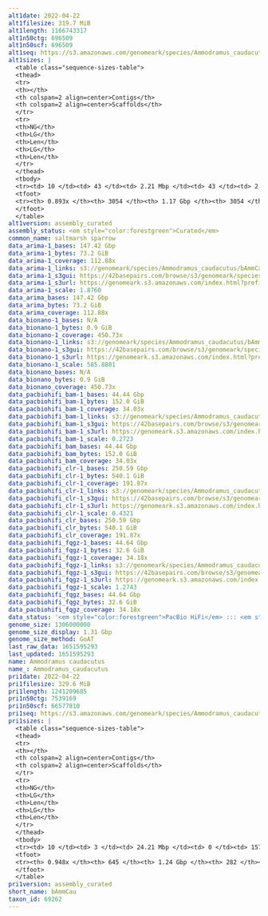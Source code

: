 ```yaml
---
alt1date: 2022-04-22
alt1filesize: 319.7 MiB
alt1length: 1166743317
alt1n50ctg: 696509
alt1n50scf: 696509
alt1seq: https://s3.amazonaws.com/genomeark/species/Ammodramus_caudacutus/bAmmCau1/assembly_curated/bAmmCau1.alt.cur.20220422.fasta.gz
alt1sizes: |
  <table class="sequence-sizes-table">
  <thead>
  <tr>
  <th></th>
  <th colspan=2 align=center>Contigs</th>
  <th colspan=2 align=center>Scaffolds</th>
  </tr>
  <tr>
  <th>NG</th>
  <th>LG</th>
  <th>Len</th>
  <th>LG</th>
  <th>Len</th>
  </tr>
  </thead>
  <tbody>
  <tr><td> 10 </td><td> 43 </td><td> 2.21 Mbp </td><td> 43 </td><td> 2.21 Mbp </td></tr>  <tr><td> 20 </td><td> 115 </td><td> 1.55 Mbp </td><td> 115 </td><td> 1.55 Mbp </td></tr>  <tr><td> 30 </td><td> 214 </td><td> 1.15 Mbp </td><td> 214 </td><td> 1.15 Mbp </td></tr>  <tr><td> 40 </td><td> 340 </td><td> 0.91 Mbp </td><td> 340 </td><td> 0.91 Mbp </td></tr>  <tr style="background-color:#cccccc;"><td> 50 </td><td> 504 </td><td> 0.70 Mbp </td><td> 504 </td><td> 0.70 Mbp </td></tr>  <tr><td> 60 </td><td> 725 </td><td> 0.51 Mbp </td><td> 725 </td><td> 0.51 Mbp </td></tr>  <tr><td> 70 </td><td> 1027 </td><td> 363.46 Kbp </td><td> 1027 </td><td> 363.46 Kbp </td></tr>  <tr><td> 80 </td><td> 1508 </td><td> 198.74 Kbp </td><td> 1508 </td><td> 198.74 Kbp </td></tr>  <tr><td> 90 </td><td> 0 </td><td>  </td><td> 0 </td><td>  </td></tr>  <tr><td> 100 </td><td> 0 </td><td>  </td><td> 0 </td><td>  </td></tr>  </tbody>
  <tfoot>
  <tr><th> 0.893x </th><th> 3054 </th><th> 1.17 Gbp </th><th> 3054 </th><th> 1.17 Gbp </th></tr>
  </tfoot>
  </table>
alt1version: assembly_curated
assembly_status: <em style="color:forestgreen">Curated</em>
common_name: saltmarsh sparrow
data_arima-1_bases: 147.42 Gbp
data_arima-1_bytes: 73.2 GiB
data_arima-1_coverage: 112.88x
data_arima-1_links: s3://genomeark/species/Ammodramus_caudacutus/bAmmCau1/genomic_data/arima/<br>
data_arima-1_s3gui: https://42basepairs.com/browse/s3/genomeark/species/Ammodramus_caudacutus/bAmmCau1/genomic_data/arima/
data_arima-1_s3url: https://genomeark.s3.amazonaws.com/index.html?prefix=species/Ammodramus_caudacutus/bAmmCau1/genomic_data/arima/
data_arima-1_scale: 1.8760
data_arima_bases: 147.42 Gbp
data_arima_bytes: 73.2 GiB
data_arima_coverage: 112.88x
data_bionano-1_bases: N/A
data_bionano-1_bytes: 0.9 GiB
data_bionano-1_coverage: 450.73x
data_bionano-1_links: s3://genomeark/species/Ammodramus_caudacutus/bAmmCau1/genomic_data/bionano/<br>
data_bionano-1_s3gui: https://42basepairs.com/browse/s3/genomeark/species/Ammodramus_caudacutus/bAmmCau1/genomic_data/bionano/
data_bionano-1_s3url: https://genomeark.s3.amazonaws.com/index.html?prefix=species/Ammodramus_caudacutus/bAmmCau1/genomic_data/bionano/
data_bionano-1_scale: 585.8801
data_bionano_bases: N/A
data_bionano_bytes: 0.9 GiB
data_bionano_coverage: 450.73x
data_pacbiohifi_bam-1_bases: 44.44 Gbp
data_pacbiohifi_bam-1_bytes: 152.0 GiB
data_pacbiohifi_bam-1_coverage: 34.03x
data_pacbiohifi_bam-1_links: s3://genomeark/species/Ammodramus_caudacutus/bAmmCau1/genomic_data/pacbio_hifi/<br>
data_pacbiohifi_bam-1_s3gui: https://42basepairs.com/browse/s3/genomeark/species/Ammodramus_caudacutus/bAmmCau1/genomic_data/pacbio_hifi/
data_pacbiohifi_bam-1_s3url: https://genomeark.s3.amazonaws.com/index.html?prefix=species/Ammodramus_caudacutus/bAmmCau1/genomic_data/pacbio_hifi/
data_pacbiohifi_bam-1_scale: 0.2723
data_pacbiohifi_bam_bases: 44.44 Gbp
data_pacbiohifi_bam_bytes: 152.0 GiB
data_pacbiohifi_bam_coverage: 34.03x
data_pacbiohifi_clr-1_bases: 250.59 Gbp
data_pacbiohifi_clr-1_bytes: 540.1 GiB
data_pacbiohifi_clr-1_coverage: 191.87x
data_pacbiohifi_clr-1_links: s3://genomeark/species/Ammodramus_caudacutus/bAmmCau1/genomic_data/pacbio_hifi/<br>
data_pacbiohifi_clr-1_s3gui: https://42basepairs.com/browse/s3/genomeark/species/Ammodramus_caudacutus/bAmmCau1/genomic_data/pacbio_hifi/
data_pacbiohifi_clr-1_s3url: https://genomeark.s3.amazonaws.com/index.html?prefix=species/Ammodramus_caudacutus/bAmmCau1/genomic_data/pacbio_hifi/
data_pacbiohifi_clr-1_scale: 0.4321
data_pacbiohifi_clr_bases: 250.59 Gbp
data_pacbiohifi_clr_bytes: 540.1 GiB
data_pacbiohifi_clr_coverage: 191.87x
data_pacbiohifi_fqgz-1_bases: 44.64 Gbp
data_pacbiohifi_fqgz-1_bytes: 32.6 GiB
data_pacbiohifi_fqgz-1_coverage: 34.18x
data_pacbiohifi_fqgz-1_links: s3://genomeark/species/Ammodramus_caudacutus/bAmmCau1/genomic_data/pacbio_hifi/<br>
data_pacbiohifi_fqgz-1_s3gui: https://42basepairs.com/browse/s3/genomeark/species/Ammodramus_caudacutus/bAmmCau1/genomic_data/pacbio_hifi/
data_pacbiohifi_fqgz-1_s3url: https://genomeark.s3.amazonaws.com/index.html?prefix=species/Ammodramus_caudacutus/bAmmCau1/genomic_data/pacbio_hifi/
data_pacbiohifi_fqgz-1_scale: 1.2743
data_pacbiohifi_fqgz_bases: 44.64 Gbp
data_pacbiohifi_fqgz_bytes: 32.6 GiB
data_pacbiohifi_fqgz_coverage: 34.18x
data_status: '<em style="color:forestgreen">PacBio HiFi</em> ::: <em style="color:forestgreen">Arima</em>'
genome_size: 1306000000
genome_size_display: 1.31 Gbp
genome_size_method: GoAT
last_raw_data: 1651595293
last_updated: 1651595293
name: Ammodramus caudacutus
name_: Ammodramus_caudacutus
pri1date: 2022-04-22
pri1filesize: 329.6 MiB
pri1length: 1241209685
pri1n50ctg: 7539169
pri1n50scf: 66577810
pri1seq: https://s3.amazonaws.com/genomeark/species/Ammodramus_caudacutus/bAmmCau1/assembly_curated/bAmmCau1.pri.cur.20220422.fasta.gz
pri1sizes: |
  <table class="sequence-sizes-table">
  <thead>
  <tr>
  <th></th>
  <th colspan=2 align=center>Contigs</th>
  <th colspan=2 align=center>Scaffolds</th>
  </tr>
  <tr>
  <th>NG</th>
  <th>LG</th>
  <th>Len</th>
  <th>LG</th>
  <th>Len</th>
  </tr>
  </thead>
  <tbody>
  <tr><td> 10 </td><td> 3 </td><td> 24.21 Mbp </td><td> 0 </td><td> 157.15 Mbp </td></tr>  <tr><td> 20 </td><td> 10 </td><td> 17.54 Mbp </td><td> 1 </td><td> 122.01 Mbp </td></tr>  <tr><td> 30 </td><td> 18 </td><td> 14.61 Mbp </td><td> 2 </td><td> 119.29 Mbp </td></tr>  <tr><td> 40 </td><td> 28 </td><td> 10.57 Mbp </td><td> 4 </td><td> 78.53 Mbp </td></tr>  <tr style="background-color:#cccccc;"><td> 50 </td><td> 42 </td><td style="background-color:#88ff88;"> 7.54 Mbp </td><td> 6 </td><td style="background-color:#88ff88;"> 66.58 Mbp </td></tr>  <tr><td> 60 </td><td> 63 </td><td> 5.28 Mbp </td><td> 8 </td><td> 44.36 Mbp </td></tr>  <tr><td> 70 </td><td> 93 </td><td> 3.54 Mbp </td><td> 12 </td><td> 22.58 Mbp </td></tr>  <tr><td> 80 </td><td> 142 </td><td> 1.91 Mbp </td><td> 19 </td><td> 13.15 Mbp </td></tr>  <tr><td> 90 </td><td> 265 </td><td> 486.75 Kbp </td><td> 37 </td><td> 2.23 Mbp </td></tr>  <tr><td> 100 </td><td> 0 </td><td>  </td><td> 0 </td><td>  </td></tr>  </tbody>
  <tfoot>
  <tr><th> 0.948x </th><th> 645 </th><th> 1.24 Gbp </th><th> 282 </th><th> 1.24 Gbp </th></tr>
  </tfoot>
  </table>
pri1version: assembly_curated
short_name: bAmmCau
taxon_id: 69262
---
```


